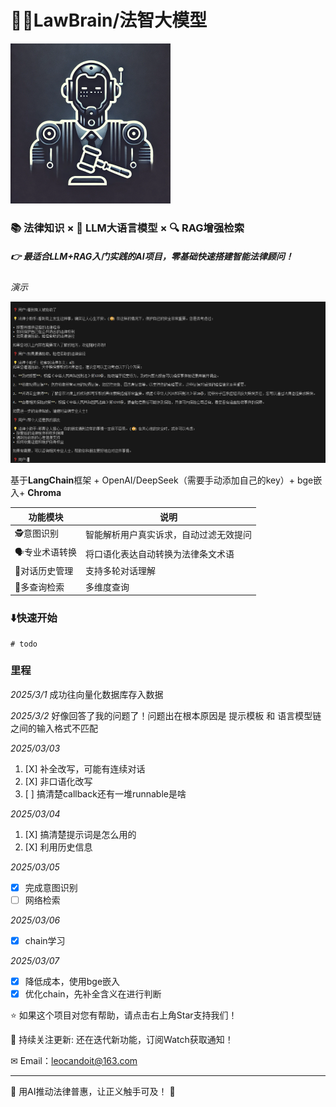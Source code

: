 # 👨‍⚖️LawBrain/法智大模型

<img src="images/README/1741274436427.png" alt="1741274436427" style="zoom: 25%;" />

### 📚 法律知识 × 🧠 LLM大语言模型 × 🔍 RAG增强检索

##### 👉 最适合LLM+RAG入门实践的AI项目，零基础快速搭建智能法律顾问！

*演示*

![1741317268449](images/README/1741317268449.png)

基于**LangChain**框架 + OpenAI/DeepSeek（需要手动添加自己的key）+ bge嵌入+ **Chroma**


| 功能模块         | 说明                                   |
| ---------------- | -------------------------------------- |
| 🕵️意图识别     | 智能解析用户真实诉求，自动过滤无效提问 |
| 🗣️专业术语转换 | 将口语化表达自动转换为法律条文术语     |
| 📜对话历史管理   | 支持多轮对话理解                       |
| 🔎多查询检索     | 多维度查询                             |

### ⬇️快速开始

```
# todo
```

### 里程

*2025/3/1*
成功往向量化数据库存入数据

*2025/3/2*
好像回答了我的问题了！问题出在根本原因是 提示模板 和 语言模型链 之间的输入格式不匹配

*2025/03/03*

1. [X]  补全改写，可能有连续对话
2. [X]  非口语化改写
3. [ ]  搞清楚callback还有一堆runnable是啥

*2025/03/04*

1. [X]  搞清楚提示词是怎么用的
2. [X]  利用历史信息

*2025/03/05*

* [X]  完成意图识别
* [ ]  网络检索

*2025/03/06*

* [X]  chain学习

*2025/03/07*

* [X]  降低成本，使用bge嵌入
* [X]  优化chain，先补全含义在进行判断

⭐ 如果这个项目对您有帮助，请点击右上角Star支持我们！

🔭 持续关注更新: 还在迭代新功能，订阅Watch获取通知！

✉ Email：leocandoit@163.com

---

🎉 用AI推动法律普惠，让正义触手可及！ 🎉
